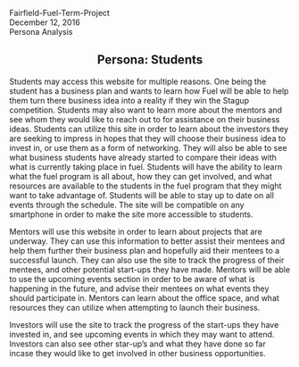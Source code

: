 Fairfield-Fuel-Term-Project<br>
December 12, 2016<br>
Persona Analysis<br>

<h2> <center> Persona: Students</center></h2>

<p> Students may access this website for multiple reasons. One being the student has a business plan and wants to learn how Fuel will be able to help them turn there business idea into a reality if they win the Stagup competition. Students may also want to learn more about the mentors and see whom they would like to reach out to for assistance on their business ideas. Students can utilize this site in order to learn about the investors they are seeking to impress in hopes that they will choose their business idea to invest in, or use them as a form of networking. They will also be able to see what business students have already started to compare their ideas with what is currently taking place in fuel. Students will have the ability to learn what the fuel program is all about, how they can get involved, and what resources are available to the students in the fuel program that they might want to take advantage of. Students will be able to stay up to date on all events through the schedule. The site will be compatible on any smartphone in order to make the site more accessible to students. </p>

<p> 	Mentors will use this website in order to learn about projects that are underway. They can use this information to better assist their mentees and help them further their business plan and hopefully aid their mentees to a successful launch.  They can also use the site to track the progress of their mentees, and other potential start-ups they have made. Mentors will be able to use the upcoming events section in order to be aware of what is happening in the future, and advise their mentees on what events they should participate in. Mentors can learn about the office space, and what resources they can utilize when attempting to launch their business. </p>

<p> Investors will use the site to track the progress of the start-ups they have invested in, and see upcoming events in which they may want to attend. Investors can also see other star-up’s and what they have done so far incase they would like to get involved in other business opportunities. </p>
